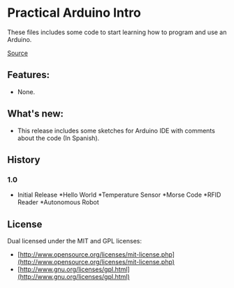 Practical Arduino Intro
============

These files includes some code to start learning how to program and use an Arduino. 

[Source](http://github.com/mafairnet/practicalArduinoIntro)


Features:
---------

- None.


What's new:
---------

- This release includes some sketches for Arduino IDE with comments about the code (In Spanish).


History
-------

### 1.0 ###

- Initial Release
*Hello World
*Temperature Sensor
*Morse Code
*RFID Reader
*Autonomous Robot


License
-------

Dual licensed under the MIT and GPL licenses:

*  [http://www.opensource.org/licenses/mit-license.php](http://www.opensource.org/licenses/mit-license.php)
*  [http://www.gnu.org/licenses/gpl.html](http://www.gnu.org/licenses/gpl.html)
